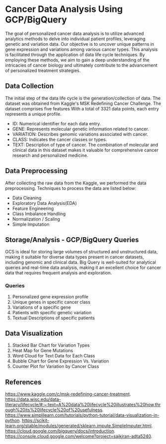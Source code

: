# Cancer Data Analysis Using GCP/BigQuery
The goal of personalized cancer data analysis is to utilize advanced analytics methods to delve into individual patient profiles, leveraging genetic and variation data. Our objective is to uncover unique patterns in gene expression and variations among various cancer types. This analysis is facilitated through the application of data life cycle techniques. By employing these methods, we aim to gain a deep understanding of the intricacies of cancer biology and ultimately contribute to the advancement of personalized treatment strategies.
## Data Collection
The initial step of the data life cycle is the generation/collection of data. The dataset was obtained from Kaggle's MSK Redefining Cancer Challenge.
The dataset comprises five features With a total of 3321 data points, each entry represents a unique profile.
  - ID: Numerical identifier for each data entry.
  - GENE: Represents molecular genetic information related to cancer.
  - VARIATION: Describes genomic variations associated with cancer.
  - CLASS: Indicates the cancer classes or types.
  - TEXT: Description of type of cancer.
The combination of molecular and clinical data in this dataset makes it valuable for comprehensive cancer research and personalized medicine.
## Data Preprocessing
After collecting the raw data from the Kaggle, we performed the data preprocessing. Techniques to process the data are listed below: 
- Data Cleaning
- Exploratory Data Analysis(EDA)
- Feature Engineering
- Class Imbalance Handling
- Normalization / Scaling
- Simple Imputation
## Storage/Analysis - GCP/BigQuery Queries
GCS is ideal for storing large volumes of structured and unstructured data, making it suitable for diverse data types present in cancer datasets, including genomic and clinical data.
Big Query is well-suited for analytical queries and real-time data analysis, making it an excellent choice for cancer data that requires frequent analysis and exploration.
### Queries
1. Personalized gene expression profile
2. Unique genes in specific cancer class
3. Variations of a specific gene
4. Patients with specific genetic variation
5. Textual Descriptions of specific patients
## Data Visualization
1. Stacked Bar Chart for Variation Types
2. Heat Map for Gene Mutations
3. Word Cloud for Text Data for Each Class
4. Bubble Chart for Gene Expression Vs. Variation
5. Counter Plot for Variation by Cancer Class
## References
https://www.kaggle.com/c/msk-redefining-cancer-treatment.
https://data.wisc.edu/data-literacy/lifecycle/#:~:text=A%20data%20lifecycle%20illustrates%20how,through%20its%20lifecycle%20of%20usefulness. 
https://www.simplilearn.com/tutorials/python-tutorial/data-visualization-in-python.
https://scikit-learn.org/stable/modules/generated/sklearn.impute.SimpleImputer.html.
https://cloud.google.com/bigquery/docs/introduction.
https://console.cloud.google.com/welcome?project=saikiran-adta5240. 




